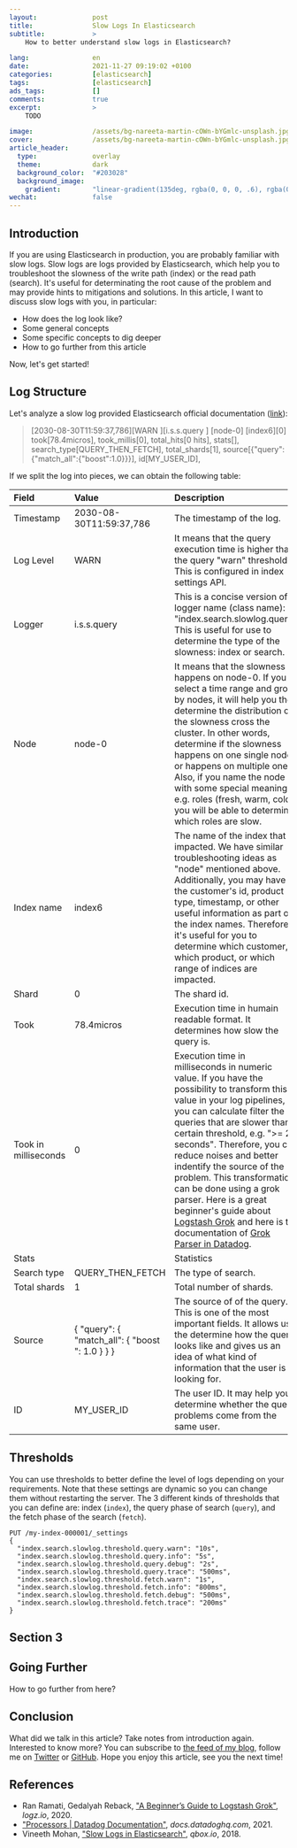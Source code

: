 ```yaml
---
layout:              post
title:               Slow Logs In Elasticsearch
subtitle:            >
    How to better understand slow logs in Elasticsearch?

lang:                en
date:                2021-11-27 09:19:02 +0100
categories:          [elasticsearch]
tags:                [elasticsearch]
ads_tags:            []
comments:            true
excerpt:             >
    TODO

image:               /assets/bg-nareeta-martin-cOWn-bYGmlc-unsplash.jpg
cover:               /assets/bg-nareeta-martin-cOWn-bYGmlc-unsplash.jpg
article_header:
  type:              overlay
  theme:             dark
  background_color:  "#203028"
  background_image:
    gradient:        "linear-gradient(135deg, rgba(0, 0, 0, .6), rgba(0, 0, 0, .4))"
wechat:              false
---
```


## Introduction

If you are using Elasticsearch in production, you are probably familiar with
slow logs. Slow logs are logs provided by Elasticsearch, which help you to
troubleshoot the slowness of the write path (index) or the read path
(search). It's useful for determinating the root cause of the problem and may
provide hints to mitigations and solutions. In this article, I want to discuss
slow logs with you, in particular:

* How does the log look like?
* Some general concepts
* Some specific concepts to dig deeper
* How to go further from this article

Now, let's get started!

## Log Structure

Let's analyze a slow log provided Elasticsearch official documentation ([link](https://www.elastic.co/guide/en/elasticsearch/reference/current/index-modules-slowlog.html)):

> [2030-08-30T11:59:37,786][WARN ][i.s.s.query              ] [node-0] [index6][0]
> took[78.4micros], took_millis[0], total_hits[0 hits], stats[],
> search_type[QUERY_THEN_FETCH], total_shards[1],
> source[{"query":{"match_all":{"boost":1.0}}}], id[MY_USER_ID],

If we split the log into pieces, we can obtain the following table:

Field | Value | Description
:--- | :--- | :---
Timestamp | 2030-08-30T11:59:37,786 | The timestamp of the log.
Log Level | WARN | It means that the query execution time is higher than the query "warn" threshold. This is configured in index settings API.
Logger | i.s.s.query | This is a concise version of logger name (class name): "index.search.slowlog.query". This is useful for use to determine the type of the slowness: index or search.
Node | node-0 | It means that the slowness happens on node-0. If you select a time range and group by nodes, it will help you the determine the distribution of the slowness cross the cluster. In other words, determine if the slowness happens on one single node or happens on multiple ones. Also, if you name the node with some special meaning, e.g. roles (fresh, warm, cold), you will be able to determine which roles are slow.
Index name | index6 | The name of the index that is impacted. We have similar troubleshooting ideas as "node" mentioned above. Additionally, you may have the customer's id, product type, timestamp, or other useful information as part of the index names. Therefore, it's useful for you to determine which customer, which product, or which range of indices are impacted.
Shard | 0 | The shard id.
Took | 78.4micros | Execution time in humain readable format. It determines how slow the query is.
Took in milliseconds | 0 | Execution time in milliseconds in numeric value. If you have the possibility to transform this value in your log pipelines, you can calculate filter the queries that are slower than certain threshold, e.g. ">= 2 seconds". Therefore, you can reduce noises and better indentify the source of the problem. This transformation can be done using a grok parser. Here is a great beginner's guide about [Logstash Grok](https://logz.io/blog/logstash-grok/) and here is the documentation of [Grok Parser in Datadog](https://docs.datadoghq.com/logs/log_configuration/processors/).
Stats | | Statistics
Search type | QUERY_THEN_FETCH | The type of search.
Total shards | 1 | Total number of shards.
Source | { "query": { "match_all": { "boost ": 1.0 } } } | The source of of the query. This is one of the most important fields. It allows us the determine how the query looks like and gives us an idea of what kind of information that the user is looking for.
ID | MY_USER_ID | The user ID. It may help you determine whether the query problems come from the same user.

## Thresholds

You can use thresholds to better define the level of logs depending on your requirements. Note that these settings are dynamic so you can change them without restarting the server. The 3 different kinds of thresholds that you can define are: index (`index`), the query phase of search (`query`), and the fetch phase of the search (`fetch`).

```
PUT /my-index-000001/_settings
{
  "index.search.slowlog.threshold.query.warn": "10s",
  "index.search.slowlog.threshold.query.info": "5s",
  "index.search.slowlog.threshold.query.debug": "2s",
  "index.search.slowlog.threshold.query.trace": "500ms",
  "index.search.slowlog.threshold.fetch.warn": "1s",
  "index.search.slowlog.threshold.fetch.info": "800ms",
  "index.search.slowlog.threshold.fetch.debug": "500ms",
  "index.search.slowlog.threshold.fetch.trace": "200ms"
}
```

## Section 3

## Going Further

How to go further from here?

## Conclusion

What did we talk in this article? Take notes from introduction again.
Interested to know more? You can subscribe to [the feed of my blog](/feed.xml), follow me
on [Twitter](https://twitter.com/mincong_h) or
[GitHub](https://github.com/mincong-h/). Hope you enjoy this article, see you the next time!

## References

- Ran Ramati, Gedalyah Reback, ["A Beginner’s Guide to Logstash Grok"](https://logz.io/blog/logstash-grok/), _logz.io_, 2020.
- ["Processors \| Datadog Documentation"](https://docs.datadoghq.com/logs/log_configuration/processors/), _docs.datadoghq.com_, 2021.
- Vineeth Mohan, ["Slow Logs in Elasticsearch"](https://qbox.io/blog/slow-logs-in-elasticsearch-search-index-config-example), _qbox.io_, 2018.

